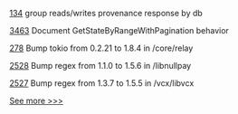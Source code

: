
[134](https://github.com/hyperledger-labs/orion-sdk-go/pull/134) group reads/writes provenance response by db

[3463](https://github.com/hyperledger/fabric/pull/3463) Document GetStateByRangeWithPagination behavior

[278](https://github.com/hyperledger-labs/weaver-dlt-interoperability/pull/278) Bump tokio from 0.2.21 to 1.8.4 in /core/relay

[2528](https://github.com/hyperledger/indy-sdk/pull/2528) Bump regex from 1.1.0 to 1.5.6 in /libnullpay

[2527](https://github.com/hyperledger/indy-sdk/pull/2527) Bump regex from 1.3.7 to 1.5.5 in /vcx/libvcx


[See more >>>](https://start-here.hyperledger.org/pull-requests)

